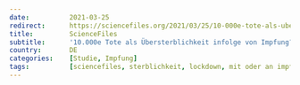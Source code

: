```yaml
---
date:          2021-03-25
redirect:      https://sciencefiles.org/2021/03/25/10-000e-tote-als-ubersterblichkeit-infolge-von-impfung-ergebnisse-fur-das-uk-legen-moglichkeit-nahe-hart-studie-2/
title:         ScienceFiles
subtitle:      '10.000e Tote als Übersterblichkeit infolge von Impfung? Ergebnisse für das UK legen Möglichkeit nahe [HART-Studie 2]'
country:       DE
categories:    [Studie, Impfung]
tags:          [sciencefiles, sterblichkeit, lockdown, mit oder an impfung gestorben]
---
```

